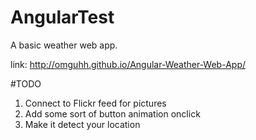 # AngularTest
A basic weather web app.

link: http://omguhh.github.io/Angular-Weather-Web-App/

#TODO
1. Connect to Flickr feed for pictures
2. Add some sort of button animation onclick
3. Make it detect your location
